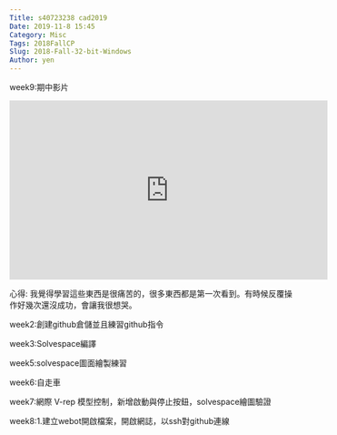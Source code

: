 ```yaml
---
Title: s40723238 cad2019
Date: 2019-11-8 15:45
Category: Misc
Tags: 2018FallCP
Slug: 2018-Fall-32-bit-Windows
Author: yen
---
```


week9:期中影片

<iframe width="560" height="315" src="https://www.youtube.com/embed/YW8DAGAv92s" frameborder="0" allow="accelerometer; autoplay; encrypted-media; gyroscope; picture-in-picture" allowfullscreen></iframe>

心得:
我覺得學習這些東西是很痛苦的，很多東西都是第一次看到。有時候反覆操作好幾次還沒成功，會讓我很想哭。

week2:創建github倉儲並且練習github指令


week3:Solvespace編譯


week5:solvespace圖面繪製練習


week6:自走車


week7:網際 V-rep 模型控制，新增啟動與停止按鈕，solvespace繪圖驗證


week8:1.建立webot開啟檔案，開啟網誌，以ssh對github連線




<!-- PELICAN_END_SUMMARY -->
